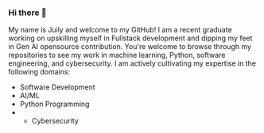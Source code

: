 ### Hi there 👋

My name is Juily and welcome to my GitHub!
I am a recent graduate working on upskilling myself in Fullstack development and dipping my feet in Gen AI opensource contribution. You're welcome to browse through my repositories to see my work in machine learning, Python, software engineering, and cybersecurity.
I am actively cultivating my expertise in the following domains:
- Software Development
- AI/ML
- Python Programming
- - Cybersecurity

<!--
**ArtimisJ26/ArtimisJ26** is a ✨ _special_ ✨ repository because its `README.md` (this file) appears on your GitHub profile.

Here are some ideas to get you started:

- 🔭 I’m currently working on ...
- 🌱 I’m currently learning ...
- 👯 I’m looking to collaborate on ...
- 🤔 I’m looking for help with ...
- 💬 Ask me about ...
- 📫 How to reach me: ...
- 😄 Pronouns: ...
- ⚡ Fun fact: ...
-->

